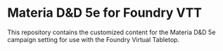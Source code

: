 # Materia D&D 5e for Foundry VTT 

This repository contains the customized content for the Materia D&D 5e campaign setting for use with the Foundry Virtual Tabletop.